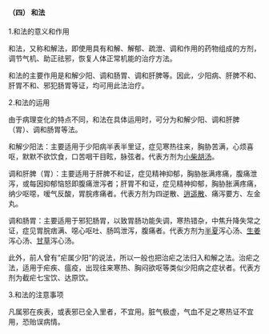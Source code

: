 #### （四）  和法

1.和法的意义和作用

和法，又称和解法，即使用具有和解、解郁、疏泄、调和作用的药物组成的方剂，调节气机、助正祛邪，恢复人体正常机能的治疗方法。

和法的主要作用是和解少阳、调和肠胃、调和肝脾等。因此，少阳病、肝脾不和、肝胃不和、邪犯肠胃等证，均可用此法治疗。

2.和法的运用

由于病理变化的特点不同，和法在具体运用时，可分为和解少阳、调和肝脾（胃）、调和肠胃等法。

和解少阳法：主要适用于少阳病半表半里证，症见寒热往来，胸胁苦满，心烦喜呕，默默不欲饮食，口苦咽干目眩，脉弦者。代表方剂为[小柴胡汤](https://www.gmzyjc.com/read/fjx/fjx02-0.1.0.0.0.md)。

调和肝脾（胃）：主要适用于肝脾不和证，症见精神抑郁，胸胁胀满疼痛，腹痛泄泻，或每因抑郁恼怒即腹痛泄泻者；肝胃不和证，症见精神抑郁，胸胁胀满疼痛，纳少呕噁，嗳气反酸，胃脘疼痛者。代表方剂为四逆散、[逍遥散](https://www.gmzyjc.com/read/fjx/fjx02-0.2.0.0.0.md)、痛泻要方、左金丸。

调和肠胃：主要适用于邪犯肠胃，以致胃肠功能失调，寒热错杂，中焦升降失常之证，症见胃脘痞满、噁心呕吐、肠鸣泄泻，腹痛者。代表方剂为[半夏](https://www.gmzyjc.com/read/bc/bc16-0.1.1.0.0.md)泻心汤、[生姜](https://www.gmzyjc.com/read/bc/bc01-1.1.13.0.0.md)泻心汤、[甘草](https://www.gmzyjc.com/read/bc/bc17-0.1.8.0.0.md)泻心汤。

此外，前人曾有”疟属少阳”的说法，所以一般也把治疟之法归入和解之法。治疟之法，适用于疟疾、瘟疫，出现往来寒热、胸闷欲呕等类似少阳病之症状者。代表方剂为截疟七宝饮、达原饮。

3.和法的注意事项

凡属邪在疾表，或表邪已全入里者，不宜用。脏气极虚，气血不足之寒热证不宜用，恐贻误病情。
